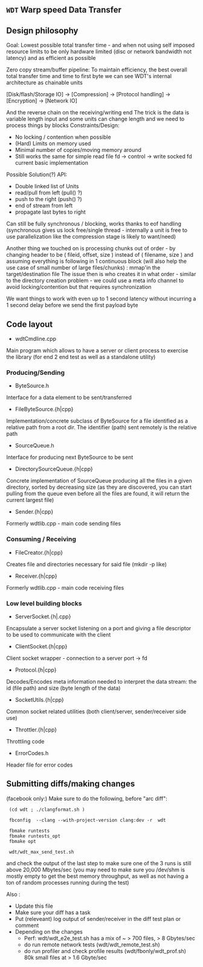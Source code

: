 `WDT` Warp speed Data Transfer
------------------------------

## Design philosophy

Goal:
Lowest possible total transfer time - and when not using self imposed
resource limits to be only hardware limited (disc or network bandwidth
not latency) and as efficient as possible


Zero copy stream/buffer pipeline: To maintain efficiency, the best overall
total transfer time and time to first byte we can see WDT's internal
architecture as chainable units

[Disk/flash/Storage IO] -> [Compression] -> [Protocol handling]
-> [Encryption] -> [Network IO]

And the reverse chain on the receiving/writing end
The trick is the data is variable length input and some units can change length
and we need to process things by blocks
Constraints/Design:
- No locking / contention when possible
- (Hard) Limits on memory used
- Minimal number of copies/moving memory around
- Still works the same for simple
   read file fd -> control -> write socked fd current basic implementation

Possible Solution(?) API:
- Double linked list of Units
- read/pull from left (pull() ?)
- push to the right (push() ?)
- end of stream from left
- propagate last bytes to right

Can still be fully synchronous / blocking, works thanks to eof handling
(synchronous gives us lock free/single thread - internally a unit is
free to use parallelization like the compression stage is likely to want/need)

Another thing we touched on is processing chunks out of order - by changing
header to be ( fileid, offset, size ) instead of ( filename, size )
and assuming everything is following in 1 continuous block (will also help
the use case of small number of large files/chunks) : mmap'in
the target/destination file
The issue then is who creates it in what order - similar to the directory
creation problem - we could use a meta info channel to avoid locking/contention
but that requires synchronization

We want things to work with even up to 1 second latency without incurring
a 1 second delay before we send the first payload byte


## Code layout

* wdtCmdline.cpp

Main program which allows to have a server or client process to exercise
the library (for end 2 end test as well as a standalone utility)


### Producing/Sending

* ByteSource.h

Interface for a data element to be sent/transferred

* FileByteSource.{h|cpp}

Implementation/concrete subclass of ByteSource for a file identified as a
relative path from a root dir. The identifier (path) sent remotely is
the relative path

* SourceQueue.h

Interface for producing next ByteSource to be sent

* DirectorySourceQueue.{h|cpp}

Concrete implementation of SourceQueue producing all the files in a given
directory, sorted by decreasing size (as they are discovered, you can start
pulling from the queue even before all the files are found, it will return
the current largest file)


* Sender.{h|cpp}

Formerly wdtlib.cpp - main code sending files


### Consuming / Receiving

* FileCreator.{h|cpp}

Creates file and directories necessary for said file (mkdir -p like)

* Receiver.{h|cpp}

Formerly wdtlib.cpp - main code receiving files


### Low level building blocks

* ServerSocket.{h|.cpp}

Encapsulate a server socket listening on a port and giving a file descriptor
to be used to communicate with the client

* ClientSocket.{h|cpp}

Client socket wrapper - connection to a server port -> fd

* Protocol.{h|cpp}

Decodes/Encodes meta information needed to interpret the data stream:
the id (file path) and size (byte length of the data)

* SocketUtils.{h|cpp}

Common socket related utilities (both client/server, sender/receiver side use)

* Throttler.{h|cpp}

Throttling code

* ErrorCodes.h

Header file for error codes

## Submitting diffs/making changes

(facebook only:)
Make sure to do the following, before "arc diff":
```
 (cd wdt ; ./clangformat.sh )

 fbconfig  --clang --with-project-version clang:dev -r  wdt

 fbmake runtests
 fbmake runtests_opt
 fbmake opt

 wdt/wdt_max_send_test.sh
```

and check the output of the last step to make sure one of the 3 runs is
still above 20,000 Mbytes/sec (you may need to make sure you
/dev/shm is mostly empty to get the best memory throughput, as well
as not having a ton of random processes running during the test)

Also :

* Update this file
* Make sure your diff has a task
* Put (releveant) log output of sender/receiver in the diff test plan or comment
* Depending on the changes
  * Perf: wdt/wdt_e2e_test.sh has a mix of ~ > 700 files, > 8 Gbytes/sec
  * do run remote network tests (wdt/wdt_remote_test.sh)
  * do run profiler and check profile results (wdt/fbonly/wdt_prof.sh)
    80k small files at > 1.6 Gbyte/sec
